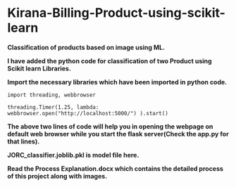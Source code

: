 # Kirana-Billing-Product-using-scikit-learn
<b>Classification of products based on image using ML.</b>

<b>I have added the python code for classification of two Product using Scikit learn Libraries.</b>

<b>Import the necessary libraries which have been imported in python code.</b>

```
import threading, webbrowser

threading.Timer(1.25, lambda: webbrowser.open("http://localhost:5000/") ).start()
```

<b>The above two lines of code will help you in opening the webpage on default web browser while you start the flask server(Check the app.py for that lines).</b>

<b>JORC_classifier.joblib.pkl is model file here.</b>


<b>Read the Process Explanation.docx which contains the detailed process of this project along with images.</b>


